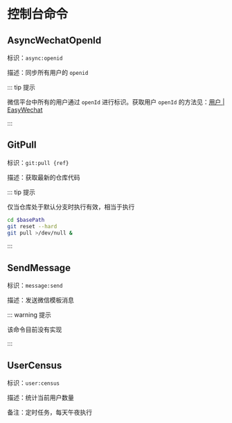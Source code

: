 # 控制台命令

## AsyncWechatOpenId

标识：`async:openid`

描述：同步所有用户的 `openid`

::: tip 提示

微信平台中所有的用户通过 `openId` 进行标识。获取用户 `openId` 的方法见：[用户 | EasyWechat](https://www.easywechat.com/docs/master/official-account/user)

:::

## GitPull

标识：`git:pull {ref}`

描述：获取最新的仓库代码

::: tip 提示

仅当仓库处于默认分支时执行有效，相当于执行
``` bash
cd $basePath
git reset --hard
git pull >/dev/null &
```

:::

## SendMessage

标识：`message:send`

描述：发送微信模板消息

::: warning 提示

该命令目前没有实现

:::

## UserCensus

标识：`user:census`

描述：统计当前用户数量

备注：定时任务，每天午夜执行
